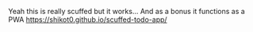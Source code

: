 Yeah this is really scuffed but it works...
And as a bonus it functions as a PWA
https://shikot0.github.io/scuffed-todo-app/